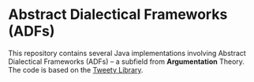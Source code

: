 # Abstract Dialectical Frameworks (ADFs)
This repository contains several Java implementations involving Abstract Dialectical Frameworks (ADFs) – a subfield from **Argumentation** Theory. 
The code is based on the [Tweety Library](https://github.com/TweetyProjectTeam/TweetyProject).
